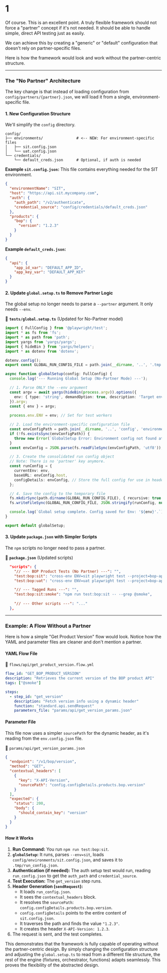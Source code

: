 # 1

Of course. This is an excellent point. A truly flexible framework should not force a "partner" concept if it's not needed. It should be able to handle simple, direct API testing just as easily.

We can achieve this by creating a "generic" or "default" configuration that doesn't rely on partner-specific files.

Here is how the framework would look and work without the partner-centric structure.

---

### **The "No Partner" Architecture**

The key change is that instead of loading configuration from `config/partners/{partner}.json`, we will load it from a single, environment-specific file.

#### **1. New Configuration Structure**

We'll simplify the `config` directory.

```
config/
├── environments/               # <-- NEW: For environment-specific files
│   ├── sit.config.json
│   └── uat.config.json
└── credentials/
    └── default_creds.json      # Optional, if auth is needed
```

**Example `sit.config.json`:**
This file contains everything needed for the SIT environment.
```json
{
  "environmentName": "SIT",
  "host": "https://api.sit.mycompany.com",
  "auth": {
    "auth_path": "/v2/authenticate",
    "credential_source": "config/credentials/default_creds.json"
  },
  "products": {
    "bop": {
      "version": "1.2.3"
    }
  }
}
```

**Example `default_creds.json`:**
```json
{
  "api": {
    "app_id_var": "DEFAULT_APP_ID",
    "app_key_var": "DEFAULT_APP_KEY"
  }
}
```

#### **2. Update `global.setup.ts` to Remove Partner Logic**

The global setup no longer needs to parse a `--partner` argument. It only needs `--env`.

📁 **`tests/global.setup.ts`** (Updated for No-Partner model)
```typescript
import { FullConfig } from '@playwright/test';
import * as fs from 'fs';
import * as path from 'path';
import yargs from 'yargs/yargs';
import { hideBin } from 'yargs/helpers';
import * as dotenv from 'dotenv';

dotenv.config();
export const GLOBAL_RUN_CONFIG_FILE = path.join(__dirname, '..', '.tmp', 'run_config.json');

async function globalSetup(config: FullConfig) {
  console.log('--- Running Global Setup (No-Partner Mode) ---');

  // 1. Parse ONLY the --env argument
  const argv = await yargs(hideBin(process.argv)).options({
    env: { type: 'string', demandOption: true, description: 'Target environment (e.g., sit, uat)' },
  }).argv;
  const { env } = argv;
  
  process.env.ENV = env; // Set for test workers

  // 2. Load the environment-specific configuration file
  const envConfigPath = path.join(__dirname, '..', 'config', 'environments', `${env}.config.json`);
  if (!fs.existsSync(envConfigPath)) {
    throw new Error(`GlobalSetup Error: Environment config not found at ${envConfigPath}`);
  }
  const envConfig = JSON.parse(fs.readFileSync(envConfigPath, 'utf8'));

  // 3. Create the consolidated run config object
  // Note: There is no 'partner' key anymore.
  const runConfig = {
    currentEnv: env,
    baseURL: envConfig.host,
    configDetails: envConfig, // Store the full config for use in headers, etc.
  };

  // 4. Save the config to the temporary file
  fs.mkdirSync(path.dirname(GLOBAL_RUN_CONFIG_FILE), { recursive: true });
  fs.writeFileSync(GLOBAL_RUN_CONFIG_FILE, JSON.stringify(runConfig, null, 2));

  console.log(`Global setup complete. Config saved for Env: '${env}'.`);
}

export default globalSetup;
```

#### **3. Update `package.json` with Simpler Scripts**

The `npm` scripts no longer need to pass a partner.

📁 **`package.json`** (Updated scripts)
```json
  "scripts": {
    "// --- BOP Product Tests (No Partner) ---": "",
    "test:bop:sit": "cross-env ENV=sit playwright test --project=bop-api-tests",
    "test:bop:uat": "cross-env ENV=uat playwright test --project=bop-api-tests",

    "// --- Tagged Runs ---": "",
    "test:bop:sit:smoke": "npm run test:bop:sit -- --grep @smoke",
    
    "// --- Other scripts ---": "..."
  },
```

---

### **Example: A Flow Without a Partner**

Here is how a simple "Get Product Version" flow would look. Notice how the YAML and parameter files are cleaner and don't mention a partner.

#### **YAML Flow File**

📁 `flows/api/get_product_version.flow.yml`
```yaml
flow_id: "GET_BOP_PRODUCT_VERSION"
description: "Retrieves the current version of the BOP product API"
tags: ["@smoke"]

steps:
  - step_id: "get_version"
    description: "Fetch version info using a dynamic header"
    function: "standard.api.sendRequest"
    parameters_file: "params/api/get_version_params.json"
```

#### **Parameter File**

This file now uses a simpler `sourcePath` for the dynamic header, as it's reading from the `env.config.json` file.

📁 `params/api/get_version_params.json`
```json
{
  "endpoint": "/v1/bop/version",
  "method": "GET",
  "contextual_headers": [
    {
      "key": "X-API-Version",
      "sourcePath": "config.configDetails.products.bop.version"
    }
  ],
  "expected": {
    "status": 200,
    "body": {
      "should_contain_key": "version"
    }
  }
}
```

#### **How it Works**

1.  **Run Command:** You run `npm run test:bop:sit`.
2.  **`globalSetup`:** It runs, parses `--env=sit`, loads `config/environments/sit.config.json`, and saves it to `.tmp/run_config.json`.
3.  **Authentication (if needed):** The auth setup test would run, reading `run_config.json` to get the `auth_path` and `credential_source`.
4.  **Test Execution:** The `get_version` step runs.
5.  **Header Generation (`sendRequest`):**
    *   It loads `run_config.json`.
    *   It sees the `contextual_headers` block.
    *   It resolves the `sourcePath`: `config.configDetails.products.bop.version`.
    *   `config.configDetails` points to the entire content of `sit.config.json`.
    *   It traverses the path and finds the value `"1.2.3"`.
    *   It creates the header `X-API-Version: 1.2.3`.
6.  The request is sent, and the test completes.

This demonstrates that the framework is fully capable of operating without the partner-centric design. By simply changing the configuration structure and adjusting the `global.setup.ts` to read from a different file structure, the rest of the engine (fixtures, orchestrator, functions) adapts seamlessly. This proves the flexibility of the abstracted design.
